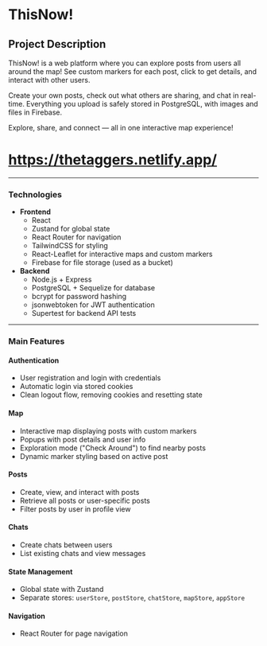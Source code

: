 # ThisNow!

## Project Description

ThisNow! is a web platform where you can explore posts from users all around the map! See custom markers for each post, click to get details, and interact with other users.

Create your own posts, check out what others are sharing, and chat in real-time. Everything you upload is safely stored in PostgreSQL, with images and files in Firebase.

Explore, share, and connect — all in one interactive map experience!

# https://thetaggers.netlify.app/

---



### Technologies
- **Frontend**
  - React
  - Zustand for global state
  - React Router for navigation
  - TailwindCSS for styling
  - React-Leaflet for interactive maps and custom markers
  - Firebase for file storage (used as a bucket)
- **Backend**
  - Node.js + Express
  - PostgreSQL + Sequelize for database
  - bcrypt for password hashing
  - jsonwebtoken for JWT authentication
  - Supertest for backend API tests

---

### Main Features

#### Authentication
- User registration and login with credentials
- Automatic login via stored cookies
- Clean logout flow, removing cookies and resetting state

#### Map
- Interactive map displaying posts with custom markers
- Popups with post details and user info
- Exploration mode ("Check Around") to find nearby posts
- Dynamic marker styling based on active post

#### Posts
- Create, view, and interact with posts
- Retrieve all posts or user-specific posts
- Filter posts by user in profile view

#### Chats
- Create chats between users
- List existing chats and view messages

#### State Management
- Global state with Zustand
- Separate stores: `userStore`, `postStore`, `chatStore`, `mapStore`, `appStore`

#### Navigation
- React Router for page navigation


